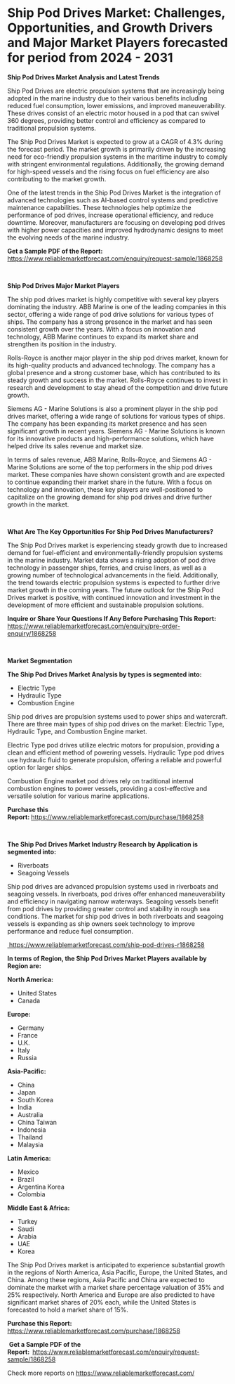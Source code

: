 <p><h1>Ship Pod Drives Market: Challenges, Opportunities, and Growth Drivers and Major Market Players forecasted for period from 2024 - 2031</h1></p><p><strong>Ship Pod Drives Market Analysis and Latest Trends</strong></p>
<p><p>Ship Pod Drives are electric propulsion systems that are increasingly being adopted in the marine industry due to their various benefits including reduced fuel consumption, lower emissions, and improved maneuverability. These drives consist of an electric motor housed in a pod that can swivel 360 degrees, providing better control and efficiency as compared to traditional propulsion systems. </p><p>The Ship Pod Drives Market is expected to grow at a CAGR of 4.3% during the forecast period. The market growth is primarily driven by the increasing need for eco-friendly propulsion systems in the maritime industry to comply with stringent environmental regulations. Additionally, the growing demand for high-speed vessels and the rising focus on fuel efficiency are also contributing to the market growth.</p><p>One of the latest trends in the Ship Pod Drives Market is the integration of advanced technologies such as AI-based control systems and predictive maintenance capabilities. These technologies help optimize the performance of pod drives, increase operational efficiency, and reduce downtime. Moreover, manufacturers are focusing on developing pod drives with higher power capacities and improved hydrodynamic designs to meet the evolving needs of the marine industry.</p></p>
<p><strong>Get a Sample PDF of the Report:&nbsp;</strong> <a href="https://www.reliablemarketforecast.com/enquiry/request-sample/1868258">https://www.reliablemarketforecast.com/enquiry/request-sample/1868258</a></p>
<p>&nbsp;</p>
<p><strong>Ship Pod Drives Major Market Players</strong></p>
<p><p>The ship pod drives market is highly competitive with several key players dominating the industry. ABB Marine is one of the leading companies in this sector, offering a wide range of pod drive solutions for various types of ships. The company has a strong presence in the market and has seen consistent growth over the years. With a focus on innovation and technology, ABB Marine continues to expand its market share and strengthen its position in the industry.</p><p>Rolls-Royce is another major player in the ship pod drives market, known for its high-quality products and advanced technology. The company has a global presence and a strong customer base, which has contributed to its steady growth and success in the market. Rolls-Royce continues to invest in research and development to stay ahead of the competition and drive future growth.</p><p>Siemens AG - Marine Solutions is also a prominent player in the ship pod drives market, offering a wide range of solutions for various types of ships. The company has been expanding its market presence and has seen significant growth in recent years. Siemens AG - Marine Solutions is known for its innovative products and high-performance solutions, which have helped drive its sales revenue and market size.</p><p>In terms of sales revenue, ABB Marine, Rolls-Royce, and Siemens AG - Marine Solutions are some of the top performers in the ship pod drives market. These companies have shown consistent growth and are expected to continue expanding their market share in the future. With a focus on technology and innovation, these key players are well-positioned to capitalize on the growing demand for ship pod drives and drive further growth in the market.</p></p>
<p>&nbsp;</p>
<p><strong>What Are The Key Opportunities For Ship Pod Drives Manufacturers?</strong></p>
<p><p>The Ship Pod Drives market is experiencing steady growth due to increased demand for fuel-efficient and environmentally-friendly propulsion systems in the marine industry. Market data shows a rising adoption of pod drive technology in passenger ships, ferries, and cruise liners, as well as a growing number of technological advancements in the field. Additionally, the trend towards electric propulsion systems is expected to further drive market growth in the coming years. The future outlook for the Ship Pod Drives market is positive, with continued innovation and investment in the development of more efficient and sustainable propulsion solutions.</p></p>
<p><strong>Inquire or Share Your Questions If Any Before Purchasing This Report:</strong> <a href="https://www.reliablemarketforecast.com/enquiry/pre-order-enquiry/1868258">https://www.reliablemarketforecast.com/enquiry/pre-order-enquiry/1868258</a></p>
<p>&nbsp;</p>
<p><strong>Market Segmentation</strong></p>
<p><strong>The Ship Pod Drives Market Analysis by types is segmented into:</strong></p>
<p><ul><li>Electric Type</li><li>Hydraulic Type</li><li>Combustion Engine</li></ul></p>
<p><p>Ship pod drives are propulsion systems used to power ships and watercraft. There are three main types of ship pod drives on the market: Electric Type, Hydraulic Type, and Combustion Engine market. </p><p>Electric Type pod drives utilize electric motors for propulsion, providing a clean and efficient method of powering vessels. Hydraulic Type pod drives use hydraulic fluid to generate propulsion, offering a reliable and powerful option for larger ships. </p><p>Combustion Engine market pod drives rely on traditional internal combustion engines to power vessels, providing a cost-effective and versatile solution for various marine applications.</p></p>
<p><strong>Purchase this Report:&nbsp;</strong><a href="https://www.reliablemarketforecast.com/purchase/1868258">https://www.reliablemarketforecast.com/purchase/1868258</a></p>
<p>&nbsp;</p>
<p><strong>The Ship Pod Drives Market Industry Research by Application is segmented into:</strong></p>
<p><ul><li>Riverboats</li><li>Seagoing Vessels</li></ul></p>
<p><p>Ship pod drives are advanced propulsion systems used in riverboats and seagoing vessels. In riverboats, pod drives offer enhanced maneuverability and efficiency in navigating narrow waterways. Seagoing vessels benefit from pod drives by providing greater control and stability in rough sea conditions. The market for ship pod drives in both riverboats and seagoing vessels is expanding as ship owners seek technology to improve performance and reduce fuel consumption.</p></p>
<p><a href="https://www.reliablemarketforecast.com/ship-pod-drives-r1868258">&nbsp;https://www.reliablemarketforecast.com/ship-pod-drives-r1868258</a></p>
<p><strong>In terms of Region, the Ship Pod Drives Market Players available by Region are:</strong></p>
<p>
    <p> <strong> North America: </strong>
        <ul>
            <li>United States</li>
            <li>Canada</li>
        </ul>
        </p> 
    <p> <strong> Europe: </strong>
        <ul>
            <li>Germany</li>
            <li>France</li>
            <li>U.K.</li>
            <li>Italy</li>
            <li>Russia</li>
        </ul>
        </p> 
    <p> <strong> Asia-Pacific: </strong>
        <ul>
            <li>China</li>
            <li>Japan</li>
            <li>South Korea</li>
            <li>India</li>
            <li>Australia</li>
            <li>China Taiwan</li>
            <li>Indonesia</li>
            <li>Thailand</li>
            <li>Malaysia</li>
        </ul>
        </p> 
    <p> <strong> Latin America: </strong>
        <ul>
            <li>Mexico</li>
            <li>Brazil</li>
            <li>Argentina Korea</li>
            <li>Colombia</li>
        </ul>
        </p> 
    <p> <strong> Middle East & Africa: </strong>
        <ul>
            <li>Turkey</li>
            <li>Saudi</li>
            <li>Arabia</li>
            <li>UAE</li>
            <li>Korea</li>
        </ul>
    </p>
    </p>
<p><p>The Ship Pod Drives market is anticipated to experience substantial growth in the regions of North America, Asia Pacific, Europe, the United States, and China. Among these regions, Asia Pacific and China are expected to dominate the market with a market share percentage valuation of 35% and 25% respectively. North America and Europe are also predicted to have significant market shares of 20% each, while the United States is forecasted to hold a market share of 15%.</p></p>
<p><strong>Purchase this Report: </strong><a href="https://www.reliablemarketforecast.com/purchase/1868258">https://www.reliablemarketforecast.com/purchase/1868258</a></p>
<p>&nbsp;<strong>Get a Sample PDF of the Report:&nbsp;&nbsp;</strong><a href="https://www.reliablemarketforecast.com/enquiry/request-sample/1868258">https://www.reliablemarketforecast.com/enquiry/request-sample/1868258</a></p>
<p><strong></strong></p>
<p>Check more reports on <a href="https://www.reliablemarketforecast.com/">https://www.reliablemarketforecast.com/</a></p>